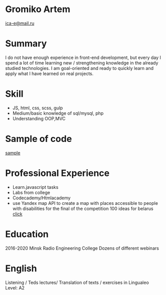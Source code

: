 #  Gromiko Artem


ica-e@mail.ru
#  Summary
I do not have enough experience in front-end development, but every day I spend a lot of time learning new / strengthening knowledge in the already studied technologies.
I am goal-oriented and ready to quickly learn and apply what I have learned on real projects.
#  Skill
+ JS, html, css, scss, gulp
+ Medium/basic knowledge of sql/mysql, php
+ Understanding OOP,MVC
#  Sample of code
[sample](https://github.com/DarkRide88/Samples)
#  Professional Experience
+ Learn.javascript tasks
+ Labs from college
+ Codecademy/Htmlacademy
+ use Yandex map API to create a map with places accessible to people with disabilities for the final of the competition 100 ideas for belarus [click](http://test-my-web-cite-12.000webhostapp.com/)
#  Education
2016-2020 Minsk Radio Engineering College
Dozens of different webinars
#  English

Listening / Teds lectures/ Translation of texts / exercises in Lingualeo  
Level: A2
